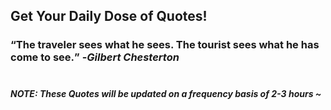 ## Get Your Daily Dose of Quotes!
### <q>The traveler sees what he sees. The tourist sees what he has come to see.</q> -<em>Gilbert Chesterton</em> <br><br>
##### NOTE: These Quotes will be updated on a frequency basis of 2-3 hours ~
